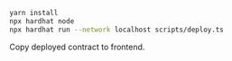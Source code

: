```bash
yarn install
npx hardhat node
npx hardhat run --network localhost scripts/deploy.ts
```

Copy deployed contract to frontend.
